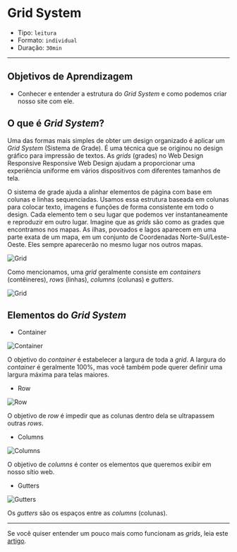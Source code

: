 # Grid System

- Tipo: `leitura`
- Formato: `individual`
- Duração: `30min`

***

## Objetivos de Aprendizagem

- Conhecer e entender a estrutura do *Grid System* e como podemos criar nosso site com ele.

## O que é *Grid System*?

Uma das formas mais simples de obter um design organizado é aplicar um *Grid System* (Sistema de Grade). É uma técnica que se originou no design gráfico para impressão de textos. As *grids* (grades) no Web Design Responsive Responsive Web Design ajudam a proporcionar uma experiência uniforme em vários dispositivos com diferentes tamanhos de tela.

O sistema de grade ajuda a alinhar elementos de página com base em colunas e linhas
sequenciadas. Usamos essa estrutura baseada em colunas para colocar texto,
imagens e funções de forma consistente em todo o design. Cada elemento tem o seu lugar que podemos ver instantaneamente e reproduzir em outro lugar. Imagine que as *grids* são como as grades que encontramos nos mapas. As ilhas, povoados e lagos aparecem em uma parte exata de um mapa, em um conjunto de Coordenadas Norte-Sul/Leste-Oeste. Eles sempre aparecerão no mesmo lugar nos outros mapas.

![Grid](http://test.visitnorway.org/wp-content/uploads/sites/2/2013/02/Grid_3.png)

Como mencionamos, uma *grid* geralmente consiste em *containers* (contêineres), *rows* (linhas), *columns* (colunas) e *gutters*.

![Grid](https://mdn.mozillademos.org/files/13899/grid.png)

## Elementos do *Grid System*

- Container

![Container](http://j4n.co/content/4-blog/11-Creating-your-own-css-grid-system/container.png)

O objetivo do *container* é estabelecer a largura de toda a *grid*. A largura do *container* é geralmente 100%, mas você também pode querer definir uma largura máxima para telas maiores.

- Row

![Row](http://j4n.co/content/4-blog/11-Creating-your-own-css-grid-system/row.png)

O objetivo de *row* é impedir que as colunas dentro dela se ultrapassem outras *rows*.


- Columns

![Columns](http://j4n.co/content/4-blog/11-Creating-your-own-css-grid-system/column.png)

O objetivo de *columns* é conter os elementos que queremos exibir em nosso sítio web.

- Gutters

![Gutters](http://j4n.co/content/4-blog/11-Creating-your-own-css-grid-system/column-gutters.png)

Os *gutters* são os espaços entre as *columns* (colunas).

***

Se você quiser entender um pouco mais como funcionam as *grids*, leia este [artigo](https://medium.com/laboratoria-how-to/cien-por-ciento-divididos-grid-system-y-su-secuaz-el-layout-545e8a90d63e "artigo").
